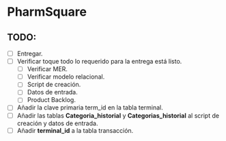 # PharmSquare

## TODO:
- [ ] Entregar.
- [ ] Verificar toque todo lo requerido para la entrega está listo.
	- [ ] Verificar MER.
	- [ ] Verificar modelo relacional.
	- [ ] Script de creación.
	- [ ] Datos de entrada.
	- [ ] Product Backlog.
- [ ] Añadir la clave primaria term_id en la tabla terminal.
- [ ] Añadir las tablas **Categoria_historial** y **Categorias_historial** al script de creación y datos de entrada.
- [ ] Añadir **terminal_id** a la tabla transacción.